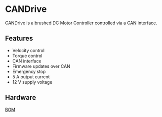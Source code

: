 # CANDrive
CANDrive is a brushed DC Motor Controller controlled via a [CAN](https://en.wikipedia.org/wiki/CAN_bus) interface.

## Features

* Velocity control
* Torque control
* CAN interface
* Firmware updates over CAN
* Emergency stop 
* 5 A output current
* 12 V supply voltage

## Hardware
[BOM](https://octopart.com/bom-tool/TDnAzRKf)
